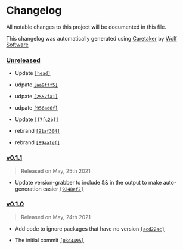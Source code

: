 # Changelog

All notable changes to this project will be documented in this file.


This changelog was automatically generated using [Caretaker](https://github.com/DevelopersToolbox/caretaker) by [Wolf Software](https://github.com/WolfSoftware)

### [Unreleased](https://github.com/DockerToolbox/version-helper/compare/v0.1.2...HEAD)

- Update [`[head]`](https://github.com/DockerToolbox/version-helper/commit/)

- udpate [`[aa9fff5]`](https://github.com/DockerToolbox/version-helper/commit/aa9fff5cc680adb70ef00187541f5175aced0428)

- udpate [`[2557fa1]`](https://github.com/DockerToolbox/version-helper/commit/2557fa1a11fbe976ae15a668bb15dfbf21e951b0)

- udpate [`[956ad6f]`](https://github.com/DockerToolbox/version-helper/commit/956ad6fbffcb25f6af1f1f2130b4f3d5f57343a0)

- Update [`[f7fc2bf]`](https://github.com/DockerToolbox/version-helper/commit/f7fc2bff17e7b5a73976f70849662531268afc70)

- rebrand [`[91af304]`](https://github.com/DockerToolbox/version-helper/commit/91af304b52cebf218f801d9694d087ca004e5170)

- rebrand [`[89aafef]`](https://github.com/DockerToolbox/version-helper/commit/89aafef4fd3beae69c606aa6a787f8bf6f05afbd)

### [v0.1.1](https://github.com/DockerToolbox/version-helper/compare/v0.1.0...v0.1.1)

> Released on May, 25th 2021

- Update version-grabber to include && in the output to make auto-generation easier [`[9248ef2]`](https://github.com/DockerToolbox/version-helper/commit/9248ef27f9ba6a7c6f56a31a9d0f1f7145e5d745)

### [v0.1.0](https://github.com/DockerToolbox/version-helper/releases/v0.1.0)

> Released on May, 24th 2021

- Add code to ignore packages that have no version [`[acd22ac]`](https://github.com/DockerToolbox/version-helper/commit/acd22ac6dc488fd50717b97b7a6d578d84ac7532)

- The initial commit [`[03d4495]`](https://github.com/DockerToolbox/version-helper/commit/03d44954e6b185a749c7168fe6502a12aa6f9508)

